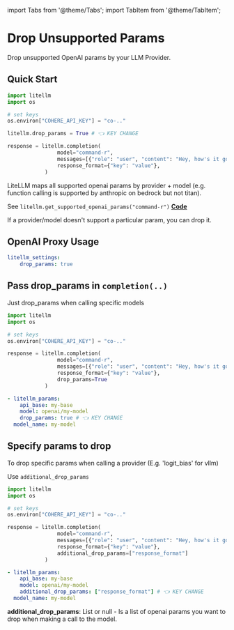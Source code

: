 import Tabs from '@theme/Tabs';
import TabItem from '@theme/TabItem';

# Drop Unsupported Params 

Drop unsupported OpenAI params by your LLM Provider.

## Quick Start 

```python 
import litellm 
import os 

# set keys 
os.environ["COHERE_API_KEY"] = "co-.."

litellm.drop_params = True # 👈 KEY CHANGE

response = litellm.completion(
                model="command-r",
                messages=[{"role": "user", "content": "Hey, how's it going?"}],
                response_format={"key": "value"},
            )
```


LiteLLM maps all supported openai params by provider + model (e.g. function calling is supported by anthropic on bedrock but not titan). 

See `litellm.get_supported_openai_params("command-r")` [**Code**](https://github.com/BerriAI/litellm/blob/main/litellm/utils.py#L3584)

If a provider/model doesn't support a particular param, you can drop it. 

## OpenAI Proxy Usage

```yaml
litellm_settings:
    drop_params: true
```

## Pass drop_params in `completion(..)`

Just drop_params when calling specific models 

<Tabs>
<TabItem value="sdk" label="SDK">

```python 
import litellm 
import os 

# set keys 
os.environ["COHERE_API_KEY"] = "co-.."

response = litellm.completion(
                model="command-r",
                messages=[{"role": "user", "content": "Hey, how's it going?"}],
                response_format={"key": "value"},
                drop_params=True
            )
```
</TabItem>
<TabItem value="proxy" label="PROXY">

```yaml
- litellm_params:
    api_base: my-base
    model: openai/my-model
    drop_params: true # 👈 KEY CHANGE
  model_name: my-model
```
</TabItem>
</Tabs>

## Specify params to drop 

To drop specific params when calling a provider (E.g. 'logit_bias' for vllm)

Use `additional_drop_params`

<Tabs>
<TabItem value="sdk" label="SDK">

```python
import litellm 
import os 

# set keys 
os.environ["COHERE_API_KEY"] = "co-.."

response = litellm.completion(
                model="command-r",
                messages=[{"role": "user", "content": "Hey, how's it going?"}],
                response_format={"key": "value"},
                additional_drop_params=["response_format"]
            )
```
</TabItem>
<TabItem value="proxy" label="PROXY">

```yaml
- litellm_params:
    api_base: my-base
    model: openai/my-model
    additional_drop_params: ["response_format"] # 👈 KEY CHANGE
  model_name: my-model
```
</TabItem>
</Tabs>

**additional_drop_params**: List or null - Is a list of openai params you want to drop when making a call to the model.